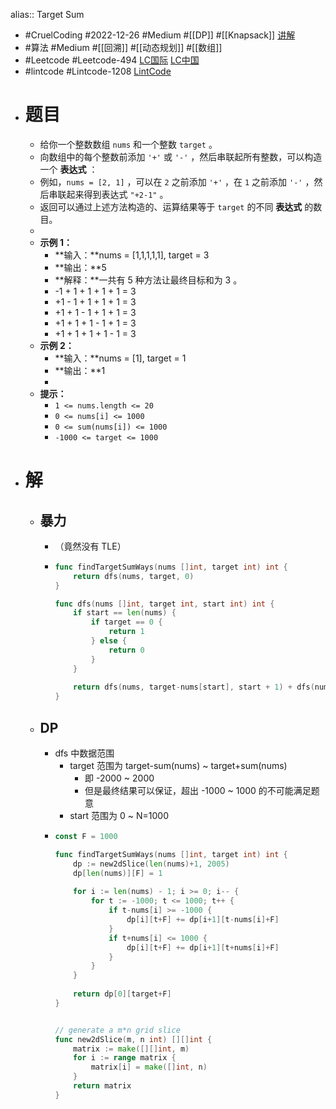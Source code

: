 alias:: Target Sum

- #CruelCoding #2022-12-26 #Medium #[[DP]] #[[Knapsack]] [讲解](https://youtu.be/MTMxgyJt3VM)
- #算法 #Medium #[[回溯]] #[[动态规划]] #[[数组]]
- #Leetcode #Leetcode-494 [LC国际](https://leetcode.com/problems/target-sum/) [LC中国](https://leetcode.cn/problems/target-sum/)
- #lintcode #Lintcode-1208 [LintCode](https://www.lintcode.com/problem/1208/)
- # 题目
	- 给你一个整数数组 `nums` 和一个整数 `target` 。
	- 向数组中的每个整数前添加 `'+'` 或 `'-'` ，然后串联起所有整数，可以构造一个 **表达式** ：
	- 例如，`nums = [2, 1]` ，可以在 `2` 之前添加 `'+'` ，在 `1` 之前添加 `'-'` ，然后串联起来得到表达式 `"+2-1"` 。
	- 返回可以通过上述方法构造的、运算结果等于 `target` 的不同 **表达式** 的数目。
	-
	- **示例 1：**
		- **输入：**nums = [1,1,1,1,1], target = 3
		- **输出：**5
		- **解释：**一共有 5 种方法让最终目标和为 3 。
		- -1 + 1 + 1 + 1 + 1 = 3
		- +1 - 1 + 1 + 1 + 1 = 3
		- +1 + 1 - 1 + 1 + 1 = 3
		- +1 + 1 + 1 - 1 + 1 = 3
		- +1 + 1 + 1 + 1 - 1 = 3
	- **示例 2：**
		- **输入：**nums = [1], target = 1
		- **输出：**1
		-
	- **提示：**
		- `1 <= nums.length <= 20`
		- `0 <= nums[i] <= 1000`
		- `0 <= sum(nums[i]) <= 1000`
		- `-1000 <= target <= 1000`
- # 解
	- ## 暴力
		- （竟然没有 TLE）
		- ```go
		  func findTargetSumWays(nums []int, target int) int {
		      return dfs(nums, target, 0)
		  }
		  
		  func dfs(nums []int, target int, start int) int {
		      if start == len(nums) {
		          if target == 0 {
		              return 1
		          } else {
		              return 0
		          }
		      }
		      
		      return dfs(nums, target-nums[start], start + 1) + dfs(nums, target+nums[start], start + 1)
		  }
		  ```
	- ## DP
		- dfs 中数据范围
			- target 范围为 target-sum(nums) ~ target+sum(nums)
				- 即 -2000 ~ 2000
				- 但是最终结果可以保证，超出 -1000 ~ 1000 的不可能满足题意
			- start 范围为 0 ~ N=1000
		- ```go
		  const F = 1000
		  
		  func findTargetSumWays(nums []int, target int) int {
		      dp := new2dSlice(len(nums)+1, 2005)
		      dp[len(nums)][F] = 1
		      
		      for i := len(nums) - 1; i >= 0; i-- {
		          for t := -1000; t <= 1000; t++ {
		              if t-nums[i] >= -1000 {
		                  dp[i][t+F] += dp[i+1][t-nums[i]+F]
		              }
		              if t+nums[i] <= 1000 {
		                  dp[i][t+F] += dp[i+1][t+nums[i]+F]
		              }
		          }
		      }
		      
		      return dp[0][target+F]
		  }
		  
		  
		  // generate a m*n grid slice
		  func new2dSlice(m, n int) [][]int {
		      matrix := make([][]int, m)
		      for i := range matrix {
		          matrix[i] = make([]int, n)
		      }
		      return matrix
		  }
		  
		  ```